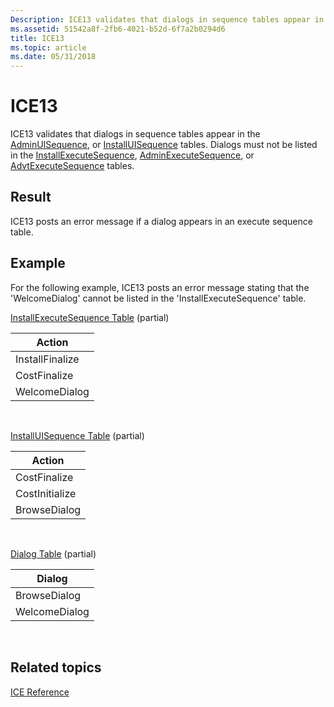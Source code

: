 ```yaml
---
Description: ICE13 validates that dialogs in sequence tables appear in the AdminUISequence, or InstallUISequence tables. Dialogs must not be listed in the InstallExecuteSequence, AdminExecuteSequence, or AdvtExecuteSequence tables.
ms.assetid: 51542a8f-2fb6-4021-b52d-6f7a2b0294d6
title: ICE13
ms.topic: article
ms.date: 05/31/2018
---
```


# ICE13

ICE13 validates that dialogs in sequence tables appear in the [AdminUISequence](adminuisequence-table.md), or [InstallUISequence](installuisequence-table.md) tables. Dialogs must not be listed in the [InstallExecuteSequence](installexecutesequence-table.md), [AdminExecuteSequence](adminexecutesequence-table.md), or [AdvtExecuteSequence](advtexecutesequence-table.md) tables.

## Result

ICE13 posts an error message if a dialog appears in an execute sequence table.

## Example

For the following example, ICE13 posts an error message stating that the 'WelcomeDialog' cannot be listed in the 'InstallExecuteSequence' table.

[InstallExecuteSequence Table](installexecutesequence-table.md) (partial)



| Action          |
|-----------------|
| InstallFinalize |
| CostFinalize    |
| WelcomeDialog   |



 

[InstallUISequence Table](installuisequence-table.md) (partial)



| Action         |
|----------------|
| CostFinalize   |
| CostInitialize |
| BrowseDialog   |



 

[Dialog Table](dialog-table.md) (partial)



| Dialog        |
|---------------|
| BrowseDialog  |
| WelcomeDialog |



 

## Related topics

<dl> <dt>

[ICE Reference](ice-reference.md)
</dt> </dl>

 

 



